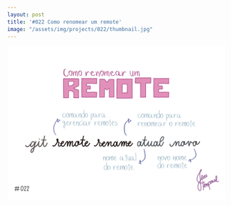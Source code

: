 ```yaml
---
layout: post
title: '#022 Como renomear um remote'
image: "/assets/img/projects/022/thumbnail.jpg"
---
```


<img alt="Use git remote rename atual novo para dar um novo nome para um remote pre-existente" src="/assets/img/projects/022/full.jpg">